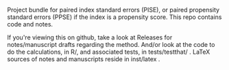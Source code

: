 Project bundle for paired index standard errors (PISE), or paired propensity standard errors (PPSE) if the index is a propensity score.  This repo contains code and
notes.  

If you're viewing this on github, take a look at Releases for notes/manuscript
drafts regarding the method. And/or look at the code to do the calculations, 
in R/, and associated tests, in tests/testthat/ .  LaTeX sources of notes and 
manuscripts reside in inst/latex .